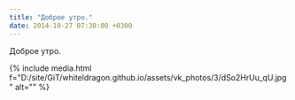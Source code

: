 ```yaml
---
title: "Доброе утро."
date: 2014-10-27 07:30:00 +0300
---
```


Доброе утро.

{% include media.html f="D:/site/GiT/whiteldragon.github.io/assets/vk_photos/3/dSo2HrUu_qU.jpg" alt="" %}
